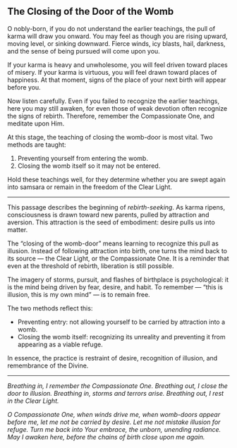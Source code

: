 ## The Closing of the Door of the Womb

O nobly-born, if you do not understand the earlier teachings, the pull of karma will draw you onward. You may feel as though you are rising upward, moving level, or sinking downward. Fierce winds, icy blasts, hail, darkness, and the sense of being pursued will come upon you.

If your karma is heavy and unwholesome, you will feel driven toward places of misery. If your karma is virtuous, you will feel drawn toward places of happiness. At that moment, signs of the place of your next birth will appear before you.

Now listen carefully. Even if you failed to recognize the earlier teachings, here you may still awaken, for even those of weak devotion often recognize the signs of rebirth. Therefore, remember the Compassionate One, and meditate upon Him.

At this stage, the teaching of closing the womb-door is most vital. Two methods are taught:

1. Preventing yourself from entering the womb.
2. Closing the womb itself so it may not be entered.

Hold these teachings well, for they determine whether you are swept again into samsara or remain in the freedom of the Clear Light.

---

This passage describes the beginning of *rebirth-seeking*. As karma ripens, consciousness is drawn toward new parents, pulled by attraction and aversion. This attraction is the seed of embodiment: desire pulls us into matter.

The “closing of the womb-door” means learning to recognize this pull as illusion. Instead of following attraction into birth, one turns the mind back to its source — the Clear Light, or the Compassionate One. It is a reminder that even at the threshold of rebirth, liberation is still possible.

The imagery of storms, pursuit, and flashes of birthplace is psychological: it is the mind being driven by fear, desire, and habit. To remember — “this is illusion, this is my own mind” — is to remain free.

The two methods reflect this:

* Preventing entry: not allowing yourself to be carried by attraction into a womb.
* Closing the womb itself: recognizing its unreality and preventing it from appearing as a viable refuge.

In essence, the practice is restraint of desire, recognition of illusion, and remembrance of the Divine.

---

*Breathing in, I remember the Compassionate One.
Breathing out, I close the door to illusion.
Breathing in, storms and terrors arise.
Breathing out, I rest in the Clear Light.*

*O Compassionate One,
when winds drive me,
when womb-doors appear before me,
let me not be carried by desire.
Let me not mistake illusion for refuge.
Turn me back into Your embrace,
the unborn, unending radiance.
May I awaken here,
before the chains of birth close upon me again.*
